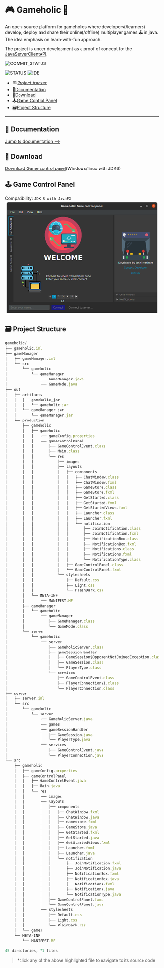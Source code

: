 # 🎮 Gameholic 🤖
An open-source platform for gameholics where developers(/learners) develop, deploy and share their online(/offline) multiplayer games 🕹️ in java. The idea emphasis on learn-with-fun approach.

The project is under development as a proof of concept for the [JavaServerClientAPI](https://github.com/pj-25/JavaServerClientAPI).

![COMMIT_STATUS](https://img.shields.io/github/last-commit/pj-25/Gameholic?style=for-the-badge)

![STATUS](https://img.shields.io/badge/status-under%20development-important)
![IDE](https://img.shields.io/badge/IDE-IntellijIDEA-blueviolet)

- 🏗️[Project tracker](https://github.com/pj-25/Gameholic/issues/1#issue-937496254)
- 📖[Documentation](https://github.com/pj-25/Gameholic#-documentation)
- 🚀[Download](https://github.com/pj-25/Gameholic#-download)
- 🕹️[Game Control Panel](https://github.com/pj-25/Gameholic#-game-control-panel)
- 🗃️[Project Structure](https://github.com/pj-25/Gameholic#card_file_box-project-structure)

---

## 📖 Documentation
[Jump to documentation -->](https://pj-25.github.io/Gameholic/docs)

## 🚀 Download
[Download Game control panel](https://github.com/pj-25/Gameholic/raw/main/gameholic/out/artifacts/gameholic_jar/gameholic.jar)(Windows/linux with JDK8)

## 🕹️ Game Control Panel
Compatibility: ```JDK 8 with JavaFX```
![App preview](https://raw.githubusercontent.com/pj-25/Gameholic/main/res/images/appPreview.png)

## 🗃️ Project Structure

```javascript
gameholic/
├── gameholic.iml
├── gameManager
│   ├── gameManager.iml
│   └── src
│       └── gameholic
│           └── gameManager
│               ├── GameManager.java
│               └── GameMode.java
├── out
│   ├── artifacts
│   │   ├── gameholic_jar
│   │   │   └── gameholic.jar
│   │   └── gameManager_jar
│   │       └── gameManager.jar
│   └── production
│       ├── gameholic
│       │   ├── gameholic
│       │   │   ├── gameConfig.properties
│       │   │   └── gameControlPanel
│       │   │       ├── GameControlEvent.class
│       │   │       ├── Main.class
│       │   │       └── res
│       │   │           ├── images
│       │   │           ├── layouts
│       │   │           │   ├── components
│       │   │           │   │   ├── ChatWindow.class
│       │   │           │   │   ├── ChatWindow.fxml
│       │   │           │   │   ├── GameStore.class
│       │   │           │   │   ├── GameStore.fxml
│       │   │           │   │   ├── GetStarted.class
│       │   │           │   │   ├── GetStarted.fxml
│       │   │           │   │   ├── GetStartedViews.fxml
│       │   │           │   │   ├── Launcher.class
│       │   │           │   │   ├── Launcher.fxml
│       │   │           │   │   └── notification
│       │   │           │   │       ├── JoinNotification.class
│       │   │           │   │       ├── JoinNotification.fxml
│       │   │           │   │       ├── NotificationBox.class
│       │   │           │   │       ├── NotificationBox.fxml
│       │   │           │   │       ├── Notifications.class
│       │   │           │   │       ├── Notifications.fxml
│       │   │           │   │       └── NotificationType.class
│       │   │           │   ├── GameControlPanel.class
│       │   │           │   └── GameControlPanel.fxml
│       │   │           └── stylesheets
│       │   │               ├── Default.css
│       │   │               ├── Light.css
│       │   │               └── PlainDark.css
│       │   └── META-INF
│       │       └── MANIFEST.MF
│       ├── gameManager
│       │   └── gameholic
│       │       └── gameManager
│       │           ├── GameManager.class
│       │           └── GameMode.class
│       └── server
│           └── gameholic
│               └── server
│                   ├── GameholicServer.class
│                   ├── gameSessionHandler
│                   │   ├── GameSession$OpponentNotJoinedException.class
│                   │   ├── GameSession.class
│                   │   └── PlayerType.class
│                   └── services
│                       ├── GameControlEvent.class
│                       ├── PlayerConnection$1.class
│                       └── PlayerConnection.class
├── server
│   ├── server.iml
│   └── src
│       └── gameholic
│           └── server
│               ├── GameholicServer.java
│               ├── games
│               ├── gameSessionHandler
│               │   ├── GameSession.java
│               │   └── PlayerType.java
│               └── services
│                   ├── GameControlEvent.java
│                   └── PlayerConnection.java
└── src
    ├── gameholic
    │   ├── gameConfig.properties
    │   ├── gameControlPanel
    │   │   ├── GameControlEvent.java
    │   │   ├── Main.java
    │   │   └── res
    │   │       ├── images
    │   │       ├── layouts
    │   │       │   ├── components
    │   │       │   │   ├── ChatWindow.fxml
    │   │       │   │   ├── ChatWindow.java
    │   │       │   │   ├── GameStore.fxml
    │   │       │   │   ├── GameStore.java
    │   │       │   │   ├── GetStarted.fxml
    │   │       │   │   ├── GetStarted.java
    │   │       │   │   ├── GetStartedViews.fxml
    │   │       │   │   ├── Launcher.fxml
    │   │       │   │   ├── Launcher.java
    │   │       │   │   └── notification
    │   │       │   │       ├── JoinNotification.fxml
    │   │       │   │       ├── JoinNotification.java
    │   │       │   │       ├── NotificationBox.fxml
    │   │       │   │       ├── NotificationBox.java
    │   │       │   │       ├── Notifications.fxml
    │   │       │   │       ├── Notifications.java
    │   │       │   │       └── NotificationType.java
    │   │       │   ├── GameControlPanel.fxml
    │   │       │   └── GameControlPanel.java
    │   │       └── stylesheets
    │   │           ├── Default.css
    │   │           ├── Light.css
    │   │           └── PlainDark.css
    │   └── games
    └── META-INF
        └── MANIFEST.MF

45 directories, 71 files
```
> *click any of the above highlighted file to navigate to its source code
